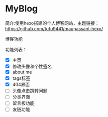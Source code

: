 # MyBlog

简介:使用hexo搭建的个人博客网站，主题链接：https://github.com/tufu9441/maupassant-hexo/

博客功能

功能列表：

* [X] 主页
* [X] 修改头像和个性签名
* [X] about me
* [X] tags标签
* [X] 404界面
* [ ] 头像点击跳转问题
* [ ] 分类界面
* [ ] 留言板功能
* [ ] 友链功能

